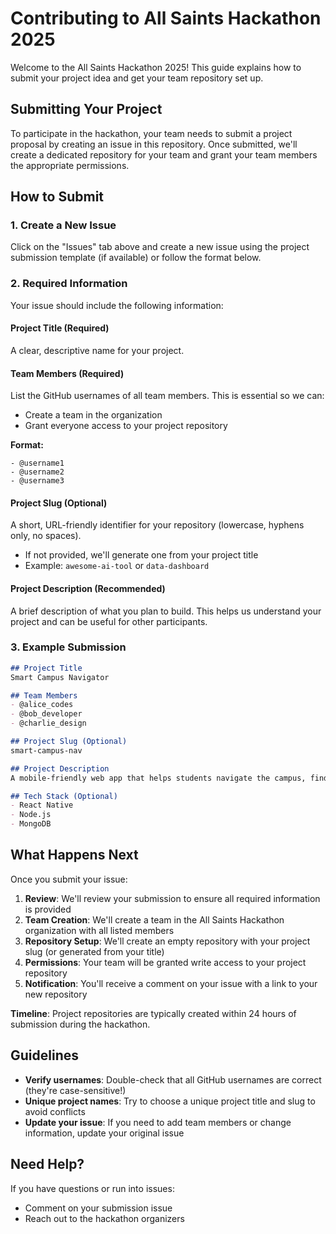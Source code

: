 # Contributing to All Saints Hackathon 2025

Welcome to the All Saints Hackathon 2025! This guide explains how to submit your project idea and get your team repository set up.

## Submitting Your Project

To participate in the hackathon, your team needs to submit a project proposal by creating an issue in this repository. Once submitted, we'll create a dedicated repository for your team and grant your team members the appropriate permissions.

## How to Submit

### 1. Create a New Issue

Click on the "Issues" tab above and create a new issue using the project submission template (if available) or follow the format below.

### 2. Required Information

Your issue should include the following information:

#### **Project Title** (Required)
A clear, descriptive name for your project.

#### **Team Members** (Required)
List the GitHub usernames of all team members. This is essential so we can:
- Create a team in the organization
- Grant everyone access to your project repository

**Format:**
```
- @username1
- @username2
- @username3
```

#### **Project Slug** (Optional)
A short, URL-friendly identifier for your repository (lowercase, hyphens only, no spaces).

- If not provided, we'll generate one from your project title
- Example: `awesome-ai-tool` or `data-dashboard`

#### **Project Description** (Recommended)
A brief description of what you plan to build. This helps us understand your project and can be useful for other participants.

### 3. Example Submission

```markdown
## Project Title
Smart Campus Navigator

## Team Members
- @alice_codes
- @bob_developer
- @charlie_design

## Project Slug (Optional)
smart-campus-nav

## Project Description
A mobile-friendly web app that helps students navigate the campus, find available study spaces, and track campus events in real-time.

## Tech Stack (Optional)
- React Native
- Node.js
- MongoDB
```

## What Happens Next

Once you submit your issue:

1. **Review**: We'll review your submission to ensure all required information is provided
2. **Team Creation**: We'll create a team in the All Saints Hackathon organization with all listed members
3. **Repository Setup**: We'll create an empty repository with your project slug (or generated from your title)
4. **Permissions**: Your team will be granted write access to your project repository
5. **Notification**: You'll receive a comment on your issue with a link to your new repository

**Timeline**: Project repositories are typically created within 24 hours of submission during the hackathon.

## Guidelines

- **Verify usernames**: Double-check that all GitHub usernames are correct (they're case-sensitive!)
- **Unique project names**: Try to choose a unique project title and slug to avoid conflicts
- **Update your issue**: If you need to add team members or change information, update your original issue

## Need Help?

If you have questions or run into issues:
- Comment on your submission issue
- Reach out to the hackathon organizers
